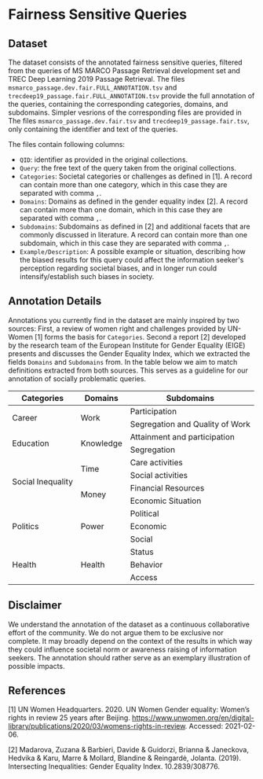 # Fairness Sensitive Queries

## Dataset

The dataset consists of the annotated fairness sensitive queries, filtered from the queries of MS MARCO Passage Retrieval development set and TREC Deep Learning 2019 Passage Retrieval. The files `msmarco_passage.dev.fair.FULL_ANNOTATION.tsv` and `trecdeep19_passage.fair.FULL_ANNOTATION.tsv` provide the full annotation of the queries, containing the corresponding categories, domains, and subdomains. Simpler vesrions of the corresponding files are provided in The files `msmarco_passage.dev.fair.tsv` and `trecdeep19_passage.fair.tsv`, only containing the identifier and text of the queries.

The files contain following columns:
- `QID`: identifier as provided in the original collections.
- `Query`:  the free text of the query taken from the original collections.
- `Categories`: Societal categories or challenges as defined in [1]. A record can contain more than one category, which in this case they are separated with comma `,`.
- `Domains`: Domains as defined in the gender equality index [2].	A record can contain more than one domain, which in this case they are separated with comma `,`.
- `Subdomains`: Subdomains as defined in [2] and additional facets that are commonly discussed in literature. A record can contain more than one subdomain, which in this case they are separated with comma `,`.
- `Example/Description`:  A possible example or situation, describing how the biased results for this query could affect the information seeker's perception regarding societal biases, and in longer run could intensify/establish such biases in society.

## Annotation Details
Annotations you currently find in the dataset are mainly inspired by two sources: First, a review of women right and challenges provided by UN-Women [1] forms the basis for `Categories`. Second a report [2] developed by the research team of the European Institute for Gender Equality (EIGE) presents and discusses the Gender Equality Index, which we extracted the fields `Domains` and `Subdomains` from. In the table below we aim to match definitions extracted from both sources. This serves as a guideline for our annotation of socially problematic queries.

<table>
    <thead>
        <tr>
            <th>Categories</th>
            <th>Domains</th>
            <th>Subdomains</th>
        </tr>
    </thead>
    <tbody>
        <tr>
            <td rowspan=2>Career</td>
            <td rowspan=2>Work</td>
            <td>Participation</td>
        </tr>
        <tr>
            <td>Segregation and Quality of Work</td>
        </tr>
        <tr>
            <td rowspan=2>Education</td>
            <td rowspan=2>Knowledge</td>
            <td>Attainment and participation</td>
        </tr>
        <tr>
            <td>Segregation</td>
        </tr>
        <tr>
            <td rowspan=4>Social Inequality</td>
            <td rowspan=2>Time</td>
            <td>Care activities</td>
        </tr>
        <tr>
            <td>Social activities</td>
        </tr>
        <tr>
            <td rowspan=2>Money</td>
            <td>Financial Resources</td>
        </tr>
        <tr>
            <td>Economic Situation</td>
        </tr>
        <tr>
            <td rowspan=3>Politics</td>
            <td rowspan=3>Power</td>
            <td>Political</td>
        </tr>
        <tr>
            <td>Economic</td>
        </tr>
        <tr>
            <td>Social</td>
        </tr>
        <tr>
            <td rowspan=3>Health</td>
            <td rowspan=3>Health</td>
            <td>Status</td>
        </tr>
        <tr>
            <td>Behavior</td>
        </tr>
        <tr>
            <td>Access</td>
        </tr>
    </tbody>
</table>

## Disclaimer
We understand the annotation of the dataset as a continuous collaborative effort of the community. We do not argue them to be exclusive nor complete. It may broadly depend on the context of the results in which way they could influence societal norm or awareness raising of information seekers. The annotation should rather serve as an exemplary illustration of possible impacts.

## References
[1] UN Women Headquarters. 2020. UN Women Gender equality: Women’s rights in review 25 years after Beijing. https://www.unwomen.org/en/digital-library/publications/2020/03/womens-rights-in-review. Accessed: 2021-02-06.

[2] Madarova, Zuzana & Barbieri, Davide & Guidorzi, Brianna & Janeckova, Hedvika & Karu, Marre & Mollard, Blandine & Reingardė, Jolanta. (2019). Intersecting Inequalities: Gender Equality Index. 10.2839/308776.

